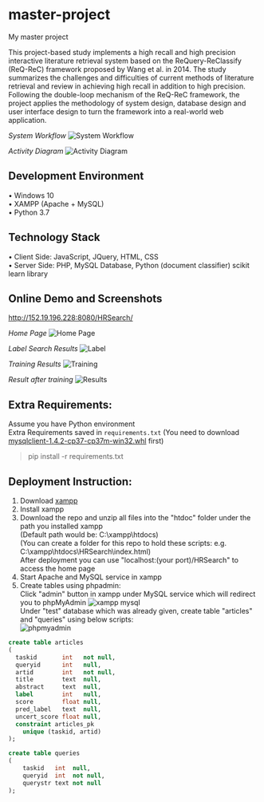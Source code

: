 # master-project
My master project  

This project-based study implements a high recall and high precision interactive literature retrieval system based on the ReQuery-ReClassify (ReQ-ReC) framework proposed by Wang et al. in 2014. The study summarizes the challenges and difficulties of current methods of literature retrieval and review in achieving high recall in addition to high precision. Following the double-loop mechanism of the ReQ-ReC framework, the project applies the methodology of system design, database design and user interface design to turn the framework into a real-world web application.  

*System Workflow*
![System Workflow](https://github.com/yiwen9586/master-project/blob/master/screen%20shots/System%20Workflow.png)

*Activity Diagram*
![Activity Diagram](https://github.com/yiwen9586/master-project/blob/master/screen%20shots/Activity%20Diagram.png)


## Development Environment
•	Windows 10  
•	XAMPP (Apache + MySQL)  
•	Python 3.7  

## Technology Stack
•	Client Side: JavaScript, JQuery, HTML, CSS  
•	Server Side: PHP, MySQL Database, Python (document classifier) scikit learn library  

## Online Demo and Screenshots
http://152.19.196.228:8080/HRSearch/  

*Home Page*
![Home Page](https://github.com/yiwen9586/master-project/blob/master/screen%20shots/UI-HomePage.png)

*Label Search Results*
![Label](https://github.com/yiwen9586/master-project/blob/master/screen%20shots/UI-Label%20Data.png)

*Training Results*
![Training](https://github.com/yiwen9586/master-project/blob/master/screen%20shots/UI-Training.png)

*Result after training*
![Results](https://github.com/yiwen9586/master-project/blob/master/screen%20shots/UI-Results.png)


## Extra Requirements:
Assume you have Python environment  
Extra Requirements saved in `requirements.txt` 
(You need to download [mysqlclient-1.4.2-cp37-cp37m-win32.whl](mysqlclient-1.4.2-cp37-cp37m-win32.whl) first)

> pip install -r requirements.txt

## Deployment Instruction:
1. Download [xampp](https://www.apachefriends.org/index.html)    
2. Install xampp    
3. Download the repo and unzip all files into the "htdoc" folder under the path you installed xampp   
(Default path would be: C:\xampp\htdocs)  
(You can create a folder for this repo to hold these scripts: e.g. C:\xampp\htdocs\HRSearch\index.html)   
After deployment you can use "localhost:(your port)/HRSearch" to access the home page
4. Start Apache and MySQL service in xampp    
5. Create tables using phpadmin:  
  Click "admin" button in xampp under MySQL service which will redirect you to phpMyAdmin
  ![xampp mysql](https://github.com/yiwen9586/master-project/blob/master/screen%20shots/xampp1.png)  
  Under "test" database which was already given, create table "articles" and "queries" using below scripts:  
  ![phpmyadmin](https://github.com/yiwen9586/master-project/blob/master/screen%20shots/phpmyadmin.png)
  ```sql  
  create table articles
(
    taskid       int   not null,
    queryid      int   null,
    artid        int   not null,
    title        text  null,
    abstract     text  null,
    label        int   null,
    score        float null,
    pred_label   text  null,
    uncert_score float null,
    constraint articles_pk
      unique (taskid, artid)
);  
```

```sql 
create table queries
(
    taskid   int  null,
    queryid  int  not null,
    querystr text not null
);
```

  
  
